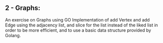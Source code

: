 2 - Graphs:
---------------------------------
An exercise on Graphs using GO
Implementation of add Vertex and add Edge using the adjacency list, and slice for the list instead of the liked list in order to be more efficient, and to use a basic data structure provided by Golang.  